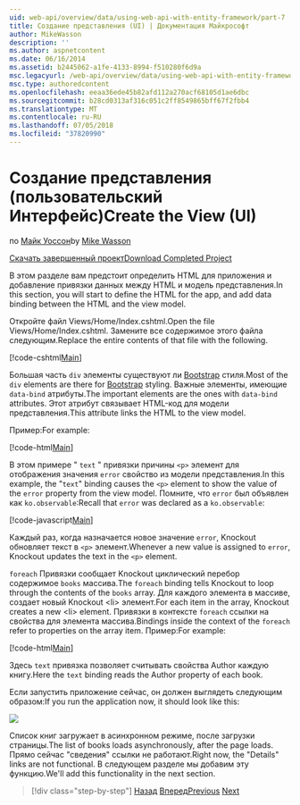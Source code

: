 ```yaml
---
uid: web-api/overview/data/using-web-api-with-entity-framework/part-7
title: Создание представления (UI) | Документация Майкрософт
author: MikeWasson
description: ''
ms.author: aspnetcontent
ms.date: 06/16/2014
ms.assetid: b2445062-a1fe-4133-8994-f510280f6d9a
msc.legacyurl: /web-api/overview/data/using-web-api-with-entity-framework/part-7
msc.type: authoredcontent
ms.openlocfilehash: eeaa36ede45b82afd112a270acf68105d1ae6dbc
ms.sourcegitcommit: b28cd0313af316c051c2ff8549865bff67f2fbb4
ms.translationtype: MT
ms.contentlocale: ru-RU
ms.lasthandoff: 07/05/2018
ms.locfileid: "37820990"
---
```

<a name="create-the-view-ui"></a><span data-ttu-id="6c5db-102">Создание представления (пользовательский Интерфейс)</span><span class="sxs-lookup"><span data-stu-id="6c5db-102">Create the View (UI)</span></span>
====================
<span data-ttu-id="6c5db-103">по [Майк Уоссон](https://github.com/MikeWasson)</span><span class="sxs-lookup"><span data-stu-id="6c5db-103">by [Mike Wasson](https://github.com/MikeWasson)</span></span>

[<span data-ttu-id="6c5db-104">Скачать завершенный проект</span><span class="sxs-lookup"><span data-stu-id="6c5db-104">Download Completed Project</span></span>](https://github.com/MikeWasson/BookService)

<span data-ttu-id="6c5db-105">В этом разделе вам предстоит определить HTML для приложения и добавление привязки данных между HTML и модель представления.</span><span class="sxs-lookup"><span data-stu-id="6c5db-105">In this section, you will start to define the HTML for the app, and add data binding between the HTML and the view model.</span></span>

<span data-ttu-id="6c5db-106">Откройте файл Views/Home/Index.cshtml.</span><span class="sxs-lookup"><span data-stu-id="6c5db-106">Open the file Views/Home/Index.cshtml.</span></span> <span data-ttu-id="6c5db-107">Замените все содержимое этого файла следующим.</span><span class="sxs-lookup"><span data-stu-id="6c5db-107">Replace the entire contents of that file with the following.</span></span>

[!code-cshtml[Main](part-7/samples/sample1.cshtml)]

<span data-ttu-id="6c5db-108">Большая часть `div` элементы существуют ли [Bootstrap](http://getbootstrap.com/) стиля.</span><span class="sxs-lookup"><span data-stu-id="6c5db-108">Most of the `div` elements are there for [Bootstrap](http://getbootstrap.com/) styling.</span></span> <span data-ttu-id="6c5db-109">Важные элементы, имеющие `data-bind` атрибуты.</span><span class="sxs-lookup"><span data-stu-id="6c5db-109">The important elements are the ones with `data-bind` attributes.</span></span> <span data-ttu-id="6c5db-110">Этот атрибут связывает HTML-код для модели представления.</span><span class="sxs-lookup"><span data-stu-id="6c5db-110">This attribute links the HTML to the view model.</span></span>

<span data-ttu-id="6c5db-111">Пример:</span><span class="sxs-lookup"><span data-stu-id="6c5db-111">For example:</span></span>

[!code-html[Main](part-7/samples/sample2.html)]

<span data-ttu-id="6c5db-112">В этом примере &quot; `text` &quot; привязки причины `<p>` элемент для отображения значения `error` свойство из модели представления.</span><span class="sxs-lookup"><span data-stu-id="6c5db-112">In this example, the &quot;`text`&quot; binding causes the `<p>` element to show the value of the `error` property from the view model.</span></span> <span data-ttu-id="6c5db-113">Помните, что `error` был объявлен как `ko.observable`:</span><span class="sxs-lookup"><span data-stu-id="6c5db-113">Recall that `error` was declared as a `ko.observable`:</span></span>

[!code-javascript[Main](part-7/samples/sample3.js)]

<span data-ttu-id="6c5db-114">Каждый раз, когда назначается новое значение `error`, Knockout обновляет текст в `<p>` элемент.</span><span class="sxs-lookup"><span data-stu-id="6c5db-114">Whenever a new value is assigned to `error`, Knockout updates the text in the `<p>` element.</span></span>

<span data-ttu-id="6c5db-115">`foreach` Привязки сообщает Knockout циклический перебор содержимое `books` массива.</span><span class="sxs-lookup"><span data-stu-id="6c5db-115">The `foreach` binding tells Knockout to loop through the contents of the `books` array.</span></span> <span data-ttu-id="6c5db-116">Для каждого элемента в массиве, создает новый Knockout &lt;li&gt; элемент.</span><span class="sxs-lookup"><span data-stu-id="6c5db-116">For each item in the array, Knockout creates a new &lt;li&gt; element.</span></span> <span data-ttu-id="6c5db-117">Привязки в контексте `foreach` ссылки на свойства для элемента массива.</span><span class="sxs-lookup"><span data-stu-id="6c5db-117">Bindings inside the context of the `foreach` refer to properties on the array item.</span></span> <span data-ttu-id="6c5db-118">Пример:</span><span class="sxs-lookup"><span data-stu-id="6c5db-118">For example:</span></span>

[!code-html[Main](part-7/samples/sample4.html)]

<span data-ttu-id="6c5db-119">Здесь `text` привязка позволяет считывать свойства Author каждую книгу.</span><span class="sxs-lookup"><span data-stu-id="6c5db-119">Here the `text` binding reads the Author property of each book.</span></span>

<span data-ttu-id="6c5db-120">Если запустить приложение сейчас, он должен выглядеть следующим образом:</span><span class="sxs-lookup"><span data-stu-id="6c5db-120">If you run the application now, it should look like this:</span></span>

![](part-7/_static/image1.png)

<span data-ttu-id="6c5db-121">Список книг загружает в асинхронном режиме, после загрузки страницы.</span><span class="sxs-lookup"><span data-stu-id="6c5db-121">The list of books loads asynchronously, after the page loads.</span></span> <span data-ttu-id="6c5db-122">Прямо сейчас &quot;сведения&quot; ссылки не работают.</span><span class="sxs-lookup"><span data-stu-id="6c5db-122">Right now, the &quot;Details&quot; links are not functional.</span></span> <span data-ttu-id="6c5db-123">В следующем разделе мы добавим эту функцию.</span><span class="sxs-lookup"><span data-stu-id="6c5db-123">We'll add this functionality in the next section.</span></span>

> [!div class="step-by-step"]
> <span data-ttu-id="6c5db-124">[Назад](part-6.md)
> [Вперед](part-8.md)</span><span class="sxs-lookup"><span data-stu-id="6c5db-124">[Previous](part-6.md)
[Next](part-8.md)</span></span>
